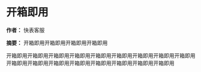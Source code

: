 # 开箱即用

**作者：** 快表客服

**摘要：** 开箱即用开箱即用开箱即用开箱即用

开箱即用开箱即用开箱即用开箱即用开箱即用开箱即用开箱即用开箱即用开箱即用开箱即用开箱即用开箱即用开箱即用开箱即用开箱即用开箱即用开箱即用